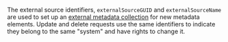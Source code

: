 <!-- SPDX-License-Identifier: CC-BY-4.0 -->
<!-- Copyright Contributors to the Egeria project. -->

The external source identifiers, `externalSourceGUID` and `externalSourceName` are used to set up an [external metadata collection](/concepts/metadata-collection) for new metadata elements.  Update and delete requests use the same identifiers to indicate they belong to the same "system" and have rights to change it.



